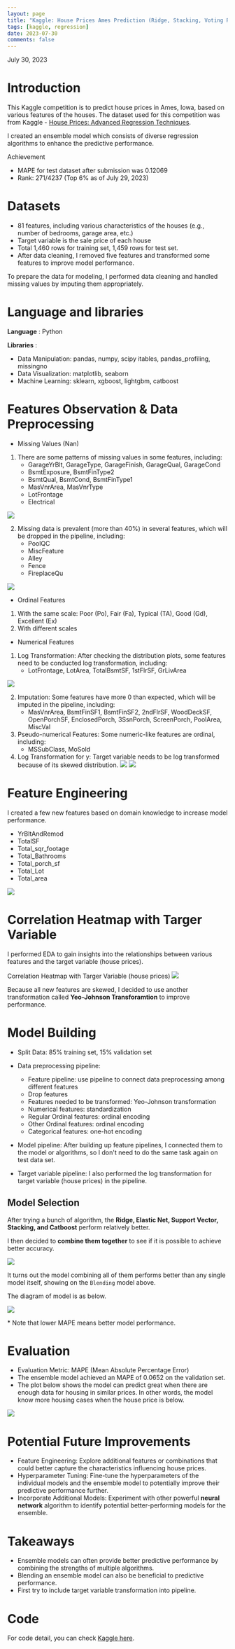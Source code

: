 ```yaml
---
layout: page
title: "Kaggle: House Prices Ames Prediction (Ridge, Stacking, Voting Regression)"
tags: [kaggle, regression]
date: 2023-07-30
comments: false
---
```


July 30, 2023

# Introduction

This Kaggle competition is to predict house prices in Ames, Iowa, based on various features of the houses. 
The dataset used for this competition was from Kaggle - [House Prices: Advanced Regression Techniques](https://www.kaggle.com/competitions/house-prices-advanced-regression-techniques).

I created an ensemble model which consists of diverse regression algorithms to enhance the predictive performance.

Achievement
- MAPE for test dataset after submission was 0.12069
- Rank: 271/4237 (Top 6% as of July 29, 2023)

# Datasets
- 81 features, including various characteristics of the houses (e.g., number of bedrooms, garage area, etc.)
- Target variable is the sale price of each house
- Total 1,460 rows for training set, 1,459 rows for test set.
- After data cleaning, I removed five features and transformed some features to improve model performance.

To prepare the data for modeling, I performed data cleaning and handled missing values by imputing them appropriately.

# Language and libraries
**Language** : Python

**Libraries** : 
- Data Manipulation: pandas, numpy, scipy itables, pandas_profiling, missingno
- Data Visualization: matplotlib, seaborn
- Machine Learning: sklearn, xgboost, lightgbm, catboost

# Features Observation & Data Preprocessing
- Missing Values (Nan)
1. There are some patterns of missing values in some features, including:
    - GarageYrBlt, GarageType, GarageFinish, GarageQual, GarageCond
    - BsmtExposure, BsmtFinType2
    - BsmtQual, BsmtCond, BsmtFinType1
    - MasVnrArea, MasVnrType
    - LotFrontage
    - Electrical

![](assets/images/msno_matrix.png)


2. Missing data is prevalent (more than 40%) in several features, which will be dropped in the pipeline, including:
    - PoolQC
    - MiscFeature
    - Alley
    - Fence
    - FireplaceQu

![](assets/images/missing_value_ratio.png)

- Ordinal Features
1. With the same scale: Poor (Po), Fair (Fa), Typical (TA), Good (Gd), Excellent (Ex)
2. With different scales

- Numerical Features
1. Log Transformation:  After checking the distribution plots, some features need to be conducted log transformation, including:
    - LotFrontage, LotArea, TotalBsmtSF, 1stFlrSF, GrLivArea

![](assets/images/distribution_plot.png)

2. Imputation: Some features have more 0 than expected, which will be imputed in the pipeline, including:
    - MasVnrArea, BsmtFinSF1, BsmtFinSF2, 2ndFlrSF, WoodDeckSF, OpenPorchSF, EnclosedPorch, 3SsnPorch, ScreenPorch, PoolArea, MiscVal
3. Pseudo-numerical Features: Some numeric-like features are ordinal, including:
    - MSSubClass, MoSold
4. Log Transformation for y: Target variable needs to be log transformed because of its skewed distribution.
![](assets/images/original_y.png)
![](assets/images/transformed_y.png)

# Feature Engineering
I created a few new features based on domain knowledge to increase model performance.

- YrBltAndRemod
- TotalSF
- Total_sqr_footage
- Total_Bathrooms
- Total_porch_sf
- Total_Lot
- Total_area

![](assets/images/distribution_plot_FE.png)

# Correlation Heatmap with Targer Variable
I performed EDA to gain insights into the relationships between various features and the target variable (house prices).

Correlation Heatmap with Targer Variable (house prices)
![](assets/images/feature_correlation_w_y.png)

Because all new features are skewed, I decided to use another transformation called **Yeo-Johnson Transforamtion** to improve performance.

# Model Building
* Split Data: 85% training set, 15% validation set 

- Data preprocessing pipeline:
    - Feature pipeline: use pipeline to connect data preprocessing among different features
    - Drop features
    - Features needed to be transformed: Yeo-Johnson transformation
    - Numerical features: standardization 
    - Regular Ordinal features: ordinal encoding
    - Other Ordinal features: ordinal encoding
    - Categorical features: one-hot encoding

 - Model pipeline: After building up feature pipelines, I connected them to the model or algorithms, so I don't need to do the same task again on test data set.

 - Target variable pipeline: I also performed the log transformation for target variable (house prices) in the pipeline.

## Model Selection
After trying a bunch of algorithm, the **Ridge, Elastic Net, Support Vector, Stacking, and Catboost** perform relatively better. 

I then decided to **combine them together** to see if it is possible to achieve better accuracy.

![](assets/images/model_performance_table.png)

It turns out the model combining all of them performs better than any single model itself, showing on the `Blending` model above.

The diagram of model is as below.

![](assets/images/model_diagram.png)

\* Note that lower MAPE means better model performance.

# Evaluation
- Evaluation Metric: MAPE (Mean Absolute Percentage Error)
- The ensemble model achieved an MAPE of 0.0652 on the validation set.
- The plot below shows the model can predict great when there are enough data for housing in similar prices. In other words, the model know more housing cases when the house price is below.

![](assets/images/model_performance_graph.png)

# Potential Future Improvements
- Feature Engineering: Explore additional features or combinations that could better capture the characteristics influencing house prices.
- Hyperparameter Tuning: Fine-tune the hyperparameters of the individual models and the ensemble model to potentially improve their predictive performance further.
- Incorporate Additional Models: Experiment with other powerful **neural network** algorithm to identify potential better-performing models for the ensemble.

# Takeaways
- Ensemble models can often provide better predictive performance by combining the strengths of multiple algorithms.
- Blending an ensemble model can also be beneficial to predictive performance.
- First try to include target variable transformation into pipeline.

# Code
For code detail, you can check [Kaggle here](hhttps://www.kaggle.com/code/cclinnilcc/house-prices-ames-housing/notebook).

